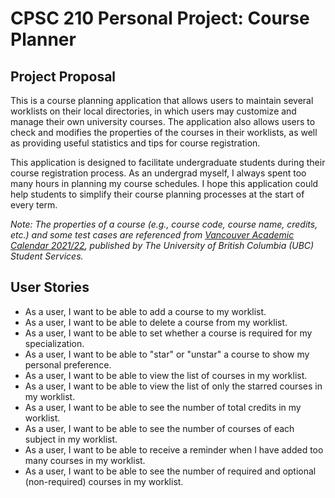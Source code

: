 # CPSC 210 Personal Project:  Course Planner

## Project Proposal

This is a course planning application that allows users to maintain several worklists on their local directories, in
which users may customize and manage their own university courses. The application also allows users to check and
modifies the properties of the courses in their worklists, as well as providing useful statistics and tips for course
registration.

This application is designed to facilitate undergraduate students during their course registration process. As an
undergrad myself, I always spent too many hours in planning my course schedules. I hope this application could help
students to simplify their course planning processes at the start of every term.

*Note: The properties of a course (e.g., course code, course name, credits, etc.) and some test cases are referenced
from
[Vancouver Academic Calendar 2021/22](http://www.calendar.ubc.ca/vancouver/), published by The University of British
Columbia (UBC) Student Services.*

## User Stories

- As a user, I want to be able to add a course to my worklist.
- As a user, I want to be able to delete a course from my worklist.
- As a user, I want to be able to set whether a course is required for my specialization.
- As a user, I want to be able to "star" or "unstar" a course to show my personal preference.
- As a user, I want to be able to view the list of courses in my worklist.
- As a user, I want to be able to view the list of only the starred courses in my worklist.
- As a user, I want to be able to see the number of total credits in my worklist.
- As a user, I want to be able to see the number of courses of each subject in my worklist. 
- As a user, I want to be able to receive a reminder when I have added too many courses in my worklist.
- As a user, I want to be able to see the number of required and optional (non-required) courses in my worklist.
